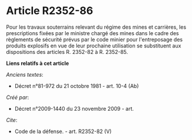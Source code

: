# Article R2352-86

Pour les travaux souterrains relevant du régime des mines et carrières, les prescriptions fixées par le ministre chargé des
mines dans le cadre des règlements de sécurité prévus par le code minier  pour l'entreposage des produits explosifs en vue de
leur prochaine utilisation se substituent aux dispositions des articles R. 2352-82 à R. 2352-85.

**Liens relatifs à cet article**

_Anciens textes_:

  - Décret n°81-972 du 21 octobre 1981 - art. 10-4 (Ab)

_Créé par_:

  - Décret n°2009-1440 du 23 novembre 2009 - art.

_Cite_:

  - Code de la défense. - art. R2352-82 (V)
